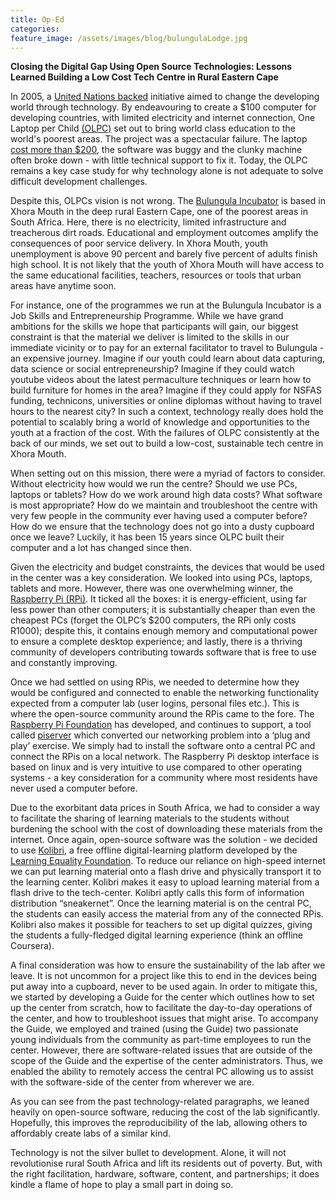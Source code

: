 ```yaml
---
title: Op-Ed
categories:
feature_image: /assets/images/blog/bulungulaLodge.jpg
---
```


**Closing the Digital Gap Using Open Source Technologies: Lessons Learned Building a Low Cost Tech Centre in Rural Eastern Cape**

In 2005, a [United Nations backed](https://en.wikipedia.org/wiki/One_Laptop_per_Child) initiative aimed to change the developing world through technology. By endeavouring to create a $100 computer for developing countries, with limited electricity and internet connection, One Laptop per Child [(OLPC)](https://www.onelaptopperchild.org/) set out to bring world class education to the world's poorest areas. The project was a spectacular failure. The laptop [cost more than $200](https://www.theverge.com/2018/4/16/17233946/olpcs-100-laptop-education-where-is-it-now), the software was buggy and the clunky machine often broke down - with little technical support to fix it. Today, the OLPC remains a key case study for why technology alone is not adequate to solve difficult development challenges. 

Despite this, OLPCs vision is not wrong. The [Bulungula Incubator](https://bulungulaincubator.org) is based in Xhora Mouth in the deep rural Eastern Cape, one of the poorest areas in South Africa. Here, there is no electricity, limited infrastructure and treacherous dirt roads. Educational and employment outcomes amplify the consequences of poor service delivery. In Xhora Mouth, youth unemployment is above 90 percent and barely five percent of adults finish high school. It is not likely that the youth of Xhora Mouth will have access to the same educational facilities, teachers, resources or tools that urban areas have anytime soon. 

For instance, one of the programmes we run at the Bulungula Incubator is a Job Skills and Entrepreneurship Programme. While we have grand ambitions for the skills we hope that participants will gain, our biggest constraint is that the material we deliver is limited to the skills in our immediate vicinity or to pay for an external facilitator to travel to Bulungula - an expensive journey. Imagine if our youth could learn about data capturing, data science or social entrepreneurship? Imagine if they could watch youtube videos about the latest permaculture techniques or learn how to build furniture for homes in the area? Imagine if they could apply for NSFAS funding, technicons, universities or online diplomas without having to travel hours to the nearest city? In such a context, technology really does hold the potential to scalably bring a world of knowledge and opportunities to the youth at a fraction of the cost. With the failures of OLPC consistently at the back of our minds, we set out to build a low-cost, sustainable tech centre in Xhora Mouth. 

When setting out on this mission, there were a myriad of factors to consider. Without electricity how would we run the centre? Should we use PCs, laptops or tablets? How do we work around high data costs? What software is most appropriate? How do we maintain and troubleshoot the centre with very few people in the community ever having used a computer before? How do we ensure that the technology does not go into a dusty cupboard once we leave? Luckily, it has been 15 years since OLPC built their computer and a lot has changed since then. 

Given the electricity and budget constraints, the devices that would be used in the center was a key consideration. We looked into using PCs, laptops, tablets and more. However, there was one overwhelming winner, the [Raspberry Pi (RPi)](https://www.raspberrypi.org/products/raspberry-pi-4-model-b/). It ticked all the boxes: it is energy-efficient, using far less power than other computers; it is substantially cheaper than even the cheapest PCs (forget the OLPC’s $200 computers, the RPi only costs R1000); despite this, it contains enough memory and computational power to ensure a complete desktop experience; and lastly, there is a thriving community of developers contributing towards software that is free to use and constantly improving.

Once we had settled on using RPis, we needed to determine how they would be configured and connected to enable the networking functionality expected from a computer lab (user logins, personal files etc.). This is where the open-source community around the RPis came to the fore. The [Raspberry Pi Foundation](https://www.raspberrypi.org/about/) has developed, and continues to support, a tool called [piserver](https://www.raspberrypi.org/blog/piserver/) which converted our networking problem into a ‘plug and play’ exercise. We simply had to install the software onto a central PC and connect the RPis on a local network. The Raspberry Pi desktop interface is based on linux and  is very intuitive to use compared to other operating systems - a key consideration for a community where most residents have never used a computer before. 

Due to the exorbitant data prices in South Africa, we had to consider a way to facilitate the sharing of learning materials to the students without burdening the school with the cost of downloading these materials from the internet. Once again, open-source software was the solution - we decided to use [Kolibri](https://learningequality.org/kolibri/), a free offline digital-learning platform developed by the [Learning Equality Foundation](https://learningequality.org). To reduce our reliance on high-speed internet we can put learning material onto a flash drive and physically transport it to the learning center. Kolibri makes it easy to upload learning material from a flash drive to the tech-center. Kolibri aptly calls this form of information distribution “sneakernet”. Once the learning material is on the central PC, the students can easily access the material from any of the connected RPis. Kolibri also makes it possible for teachers to set up digital quizzes, giving the students a fully-fledged digital learning experience (think an offline Coursera). 

A final consideration was how to ensure the sustainability of the lab after we leave. It is not uncommon for a project like this to end in the devices being put away into a cupboard, never to be used again. In order to mitigate this, we started by developing a Guide for the center which outlines how to set up the center from scratch, how to facilitate the day-to-day operations of the center, and how to troubleshoot issues that might arise. To accompany the Guide, we employed and trained (using the Guide) two passionate young individuals from the community as part-time employees to run the center. However, there are software-related issues that are outside of the scope of the Guide and the expertise of the center administrators. Thus, we enabled the ability to remotely access the central PC allowing us to assist with the software-side of the center from wherever we are.

As you can see from the past technology-related paragraphs, we leaned heavily on open-source software, reducing the cost of the lab significantly. Hopefully, this improves the reproducibility of the lab, allowing others to affordably create labs of a similar kind.

Technology is not the silver bullet to development. Alone, it will not revolutionise rural South Africa and lift its residents out of poverty. But, with the right facilitation, hardware, software, content, and partnerships; it does kindle a flame of hope to play a small part in doing so. 


